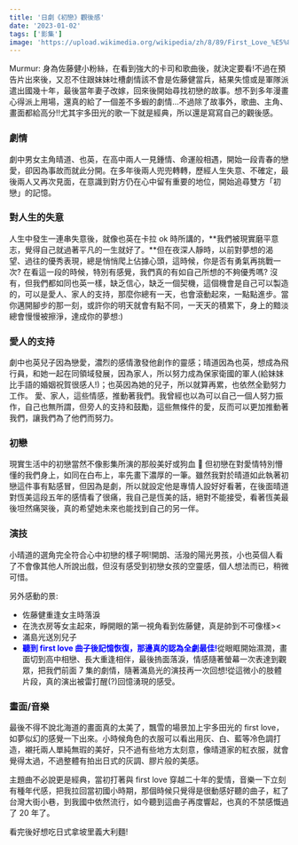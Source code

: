 ```yaml
---
title: '日劇《初戀》觀後感'
date: '2023-01-02'
tags: ['影集']
image: 'https://upload.wikimedia.org/wikipedia/zh/8/89/First_Love_%E5%88%9D%E6%88%80_%E6%97%A5%E5%8A%87_poster.jpg'
---
```


Murmur: 身為佐藤健小粉絲，在看到強大的卡司和歌曲後，就決定要看!不過在預告片出來後，又忍不住跟妹妹吐槽劇情該不會是佐藤健當兵，結果失憶或是軍隊派遣出國幾十年，最後當年妻子改嫁，回來後開始尋找初戀的故事。想不到多年漫畫心得派上用場，還真的給了一個差不多蝦的劇情...不過除了故事外，歌曲、主角、畫面都給高分!!尤其宇多田光的歌一下就是經典，所以還是寫寫自己的觀後感。

### 劇情

劇中男女主角晴道、也英，在高中兩人一見鍾情、命運般相遇，開始一段青春的戀愛，卻因為事故而就此分開。在多年後兩人兜兜轉轉，歷經人生失意、不確定，最後兩人又再次見面，在意識到對方仍在心中留有重要的地位，開始追尋雙方「初戀」的記憶。

### 對人生的失意

人生中發生一連串失意後，就像也英在卡拉 ok 時所講的，**我們被現實磨平意志，覺得自己就過著平凡的一生就好了。**但在夜深人靜時，以前對夢想的渴望、過往的優秀表現，總是悄悄爬上佔據心頭，這時候，你是否有勇氣再挑戰一次?
在看這一段的時候，特別有感覺，我們真的有如自己所想的不夠優秀嗎?
沒有，但我們都如同也英一樣，缺乏信心，缺乏一個契機，這個機會是自己可以製造的，可以是愛人、家人的支持，那麼你總有一天，也會滾動起來，一點點進步。當你邁開腳步的那一刻，或許你的明天就會有點不同，一天天的積累下，身上的黯淡總會慢慢被擦淨，達成你的夢想:)

### 愛人的支持

劇中也英兒子因為戀愛，濃烈的感情激發他創作的靈感；晴道因為也英，想成為飛行員，和她一起在同領域發展，因為家人，所以努力成為保家衛國的軍人(給妹妹比手語的婚姻祝賀很感人!)；也英因為她的兒子，所以就算再累，也依然全勤努力工作。
愛、家人，這些情感，推動著我們。我曾經也以為可以自己一個人努力振作，自己也無所謂，但旁人的支持和鼓勵，這些無條件的愛，反而可以更加推動著我們，讓我們為了他們而努力。

### 初戀

現實生活中的初戀當然不像影集所演的那般美好或狗血 🤣
但初戀在對愛情特別懵懂的我們身上，如同在白布上，率先畫下濃厚的一筆。雖然我對於晴道如此執著初戀這件事有點感冒，但因為是劇，所以就設定他是專情人設好好看著，在後面晴道對恆美這段五年的感情看了很痛，我自己是恆美的話，絕對不能接受，看著恆美最後坦然痛哭後，真的希望她未來也能找到自己的另一伴。

### 演技

小晴道的選角完全符合心中初戀的樣子啊!開朗、活潑的陽光男孩，小也英個人看了不會像其他人所說出戲，但沒有感受到初戀女孩的空靈感，個人想法而已，稍微可惜。

另外感動的景:

- 佐藤健重逢女主時落淚
- 在洗衣房等女主起來，睜開眼的第一視角看到佐藤健，真是帥到不可像樣><
- 滿島光送別兒子
- <font color='blue'>**聽到 first love 曲子後記憶恢復，那邊真的認為全劇最佳!**</font>從眼眶開始濕潤，畫面切到高中相戀、長大重逢相伴，最後摀面落淚，情感隨著螢幕一次表達到觀眾，把我們前面 7 集的劇情，隨著滿島光的演技再一次回想!從這微小的肢體片段，真的演出被雷打醒(?)回憶湧現的感受。

### 畫面/音樂

最後不得不說北海道的畫面真的太美了，飄雪的場景加上宇多田光的 first love，如夢似幻的感覺一下出來。小時候角色的衣服可以看出用灰、白、藍等冷色調打造，襯托兩人單純無瑕的美好，只不過有些地方太刻意，像晴道家的紅衣服，就會覺得太過，不過整體有拍出日式的灰調、膠片般的美感。

主題曲不必說更是經典，當初打著與 first love 穿越二十年的愛情，音樂一下立刻有種年代感，把我拉回當初國小時期，那個時候只覺得是很動感好聽的曲子，紅了台灣大街小巷，到我國中依然流行，如今聽到這曲子再度響起，也真的不禁感慨過了 20 年了。

看完後好想吃日式拿坡里義大利麵!
